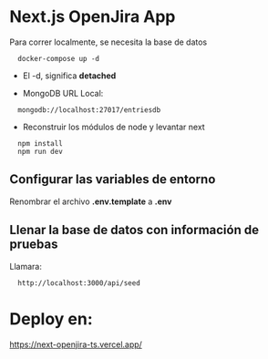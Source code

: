 
# Next.js OpenJira App
Para correr localmente, se necesita la base de datos
```
  docker-compose up -d
```

* El -d, significa __detached__

* MongoDB URL Local:
```
  mongodb://localhost:27017/entriesdb
```

* Reconstruir los módulos de node y levantar next
```
  npm install
  npm run dev
```

## Configurar las variables de entorno
Renombrar el archivo __.env.template__ a __.env__

## Llenar la base de datos con información de pruebas

Llamara:
```
  http://localhost:3000/api/seed
```

# Deploy en:
https://next-openjira-ts.vercel.app/